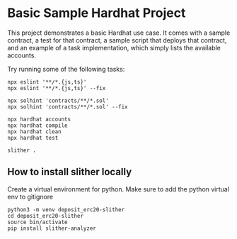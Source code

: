 # Basic Sample Hardhat Project

This project demonstrates a basic Hardhat use case. It comes with a sample contract, a test for that contract, a sample script that deploys that contract, and an example of a task implementation, which simply lists the available accounts.

Try running some of the following tasks:

```shell
npx eslint '**/*.{js,ts}'
npx eslint '**/*.{js,ts}' --fix

npx solhint 'contracts/**/*.sol'
npx solhint 'contracts/**/*.sol' --fix

npx hardhat accounts
npx hardhat compile
npx hardhat clean
npx hardhat test

slither .
```

## How to install slither locally

Create a virtual environment for python. Make sure to add the python virtual env to gitignore
```shell
python3 -m venv deposit_erc20-slither
cd deposit_erc20-slither
source bin/activate
pip install slither-analyzer
```